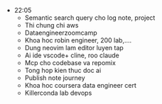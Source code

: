 
- 22:05 
	- Semantic search query cho log note, project 
	- Thi chung chi aws
	- Dataengineerzoomcamp
	- Khoa hoc robin engineer, 200 lab,....
	- Dung neovim lam editor luyen tap
	- Ai ide vscode+ cline, roo claude
	- Mcp cho codebase va repomix
	- Tong hop kien thuc doc  ai
	- Publish note journey
	- Khoa hoc coursera data engineer cert
	- Killerconda lab devops